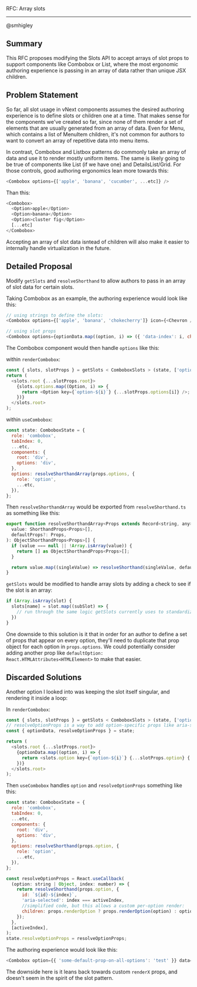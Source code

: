 RFC: Array slots

---

@smhigley

## Summary

This RFC proposes modifying the Slots API to accept arrays of slot props to support components like Combobox or List, where the most ergonomic authoring experience is passing in an array of data rather than unique JSX children.

## Problem Statement

So far, all slot usage in vNext components assumes the desired authoring experience is to define slots or children one at a time. That makes sense for the components we've created so far, since none of them render a set of elements that are usually generated from an array of data. Even for Menu, which contains a list of MenuItem children, it's not common for authors to want to convert an array of repetitive data into menu items.

In contrast, Combobox and Listbox patterns do commonly take an array of data and use it to render mostly uniform items. The same is likely going to be true of components like List (if we have one) and DetailsList/Grid. For those controls, good authoring ergonomics lean more towards this:

```js
<Combobox options={['apple', 'banana', 'cucumber', ...etc]} />
```

Than this:

```js
<Combobox>
  <Option>apple</Option>
  <Option>banana</Option>
  <Option>cluster fig</Option>
  [...etc]
</Combobox>
```

Accepting an array of slot data isntead of children will also make it easier to internally handle virtualization in the future.

## Detailed Proposal

Modify `getSlots` and `resolveShorthand` to allow authors to pass in an array of slot data for certain slots.

Taking Combobox as an example, the authoring experience would look like this:

```js
// using strings to define the slots:
<Combobox options={['apple', 'banana', 'chokecherry']} icon={<Chevron />} ..etc />

// using slot props
<Combobox options={optionData.map((option, i) => ({ 'data-index': i, children: option.name, title: 'tooltips are awful' }))} icon={<Chevron />} ..etc />
```

The Combobox component would then handle `options` like this:

within `renderCombobox`:

```js
const { slots, slotProps } = getSlots < ComboboxSlots > (state, ['options']);
return (
  <slots.root {...slotProps.root}>
    {slots.options.map((Option, i) => {
      return <Option key={`option-${i}`} {...slotProps.options[i]} />;
    })}
  </slots.root>
);
```

within `useCombobox`:

```js
const state: ComboboxState = {
  role: 'combobox',
  tabIndex: 0,
  ...etc,
  components: {
    root: 'div',
    options: 'div',
  },
  options: resolveShorthandArray(props.options, {
    role: 'option',
    ...etc,
  }),
};
```

Then `resolveShorthandArray` would be exported from `resolveShorthand.ts` as something like this:

```js
export function resolveShorthandArray<Props extends Record<string, any>>(
  value: ShorthandProps<Props>[],
  defaultProps?: Props,
): ObjectShorthandProps<Props>[] {
  if (value === null || !Array.isArray(value)) {
    return [] as ObjectShorthandProps<Props>[];
  }

  return value.map((singleValue) => resolveShorthand(singleValue, defaultProps));
}
```

`getSlots` would be modified to handle array slots by adding a check to see if the slot is an array:

```js
if (Array.isArray(slot) {
  slots[name] = slot.map((subSlot) => {
    // run through the same logic getSlots currently uses to standardize slot data
  })
}
```

One downside to this solution is it that in order for an author to define a set of props that appear on every option, they'll need to duplicate that prop object for each option in `props.options`. We could potentially consider adding another prop like `defaultOption: React.HTMLAttributes<HTMLElement>` to make that easier.

## Discarded Solutions

Another option I looked into was keeping the slot itself singular, and rendering it inside a loop:

In `renderCombobox`:

```js
const { slots, slotProps } = getSlots < ComboboxSlots > (state, ['option']);
// resolveOptionProps is a way to add option-specific props like aria-selected or id based on the index
const { optionData, resolveOptionProps } = state;

return (
  <slots.root {...slotProps.root}>
    {optionData.map((option, i) => {
      return <slots.option key={`option-${i}`} {...slotProps.option} {...resolveOptionProps(option, i)} />;
    })}
  </slots.root>
);
```

Then `useCombobox` handles `option` and `resolveOptionProps` something like this:

```js
const state: ComboboxState = {
  role: 'combobox',
  tabIndex: 0,
  ...etc,
  components: {
    root: 'div',
    options: 'div',
  },
  options: resolveShorthand(props.option, {
    role: 'option',
    ...etc,
  }),
};

const resolveOptionProps = React.useCallback(
  (option: string | Object, index: number) => {
    return resolveShorthand(props.option, {
      id: `${id}-${index}`,
      'aria-selected': index === activeIndex,
      //simplified code, but this allows a custom per-option render:
      children: props.renderOption ? props.renderOption(option) : option,
    });
  },
  [activeIndex],
);
state.resolveOptionProps = resolveOptionProps;
```

The authoring experience would look like this:

```js
<Combobox option={{ 'some-default-prop-on-all-options': 'test' }} data={['apple', 'banana', 'cauliflower']}>
```

The downside here is it leans back towards custom `renderX` props, and doesn't seem in the spirit of the slot pattern.
